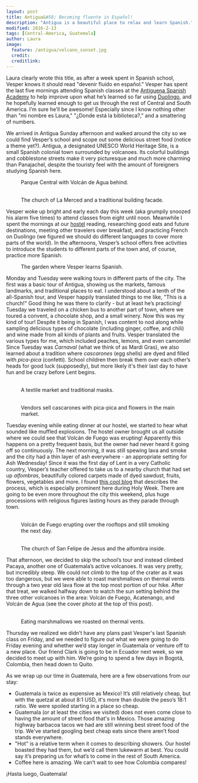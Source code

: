 ```yaml
---
layout: post
title: Antigua&#58; Becoming fluente in Español!
description: "Antigua is a beautiful place to relax and learn Spanish."
modified: 2016-2-13
tags: [Central-America, Guatemala]
author: Laura
image:
  feature: /antigua/volcano_sunset.jpg
  credit:
  creditlink:
---
```


Laura clearly wrote this title, as after a week spent in Spanish school, Vesper knows it should read "devenir fluido en español." Vesper has spent the last five mornings attending Spanish classes at the [Antiguena Spanish Academy](http://www.spanishacademyantiguena.com/) to help improve upon what he’s learned so far using [Duolingo](http://www.duolingo.com/), and he hopefully learned enough to get us through the rest of Central and South America. I’m sure he’ll be awesome! Especially since I know nothing other than "mi nombre es Laura," "¿Donde está la biblioteca?," and a smattering of numbers. 

We arrived in Antigua Sunday afternoon and walked around the city so we could find Vesper’s school and scope out some delicious street food (notice a theme yet?). Antigua, a designated UNESCO World Heritage Site, is a small Spanish colonial town surrounded by volcanoes. Its colorful buildings and cobblestone streets make it very picturesque and much more charming than Panajachel, despite the touristy feel with the amount of foreigners studying Spanish here.
<figure>
    <a href="/images/antigua/parque_central_and_volcan_de_agua.jpg"><img src="/images/antigua/parque_central_and_volcan_de_agua.jpg" alt=""></a>
    <figcaption>Parque Central with Volcán de Agua behind.</figcaption>
</figure>
<figure class="half">
    <a href="/images/antigua/la_merced.jpg"><img src="/images/antigua/la_merced.jpg" alt=""></a>
    <a href="/images/antigua/traditional_building_facade.jpg"><img src="/images/antigua/traditional_building_facade.jpg" alt=""></a>
    <figcaption>The church of La Merced and a traditional building facade.</figcaption>
</figure>

Vesper woke up bright and early each day this week (aka grumpily snoozed his alarm five times) to attend classes from eight until noon. Meanwhile I spent the mornings at our [hostel](http://www.hostelworld.com/hosteldetails.php/A-Place-To-Stay-Antigua/Antigua/71802) reading, researching good eats and future destinations, meeting other travelers over breakfast, and practicing French on Duolingo (we figured we should do different languages to cover more parts of the world). In the afternoons, Vesper’s school offers free activities to introduce the students to different parts of the town and, of course, practice more Spanish. 
<figure>
    <a href="/images/antigua/garden_of_spanish_school.jpg"><img src="/images/antigua/garden_of_spanish_school.jpg" alt=""></a>
    <figcaption>The garden where Vesper learns Spanish.</figcaption>
</figure>

Monday and Tuesday were walking tours in different parts of the city. The first was a basic tour of Antigua, showing us the markets, famous landmarks, and traditional places to eat. I understood about a tenth of the all-Spanish tour, and Vesper happily translated things to me like, "This is a church!" Good thing he was there to clarify - but at least he’s practicing! Tuesday we traveled on a chicken bus to another part of town, where we toured a convent, a chocolate shop, and a small winery. Now this was my kind of tour! Despite it being in Spanish, I was content to nod along while sampling delicious types of chocolate (including ginger, coffee, and chili) and wine made from all kinds of plants and fruits. Vesper translated the various types for me, which included peaches, lemons, and even camomile! Since Tuesday was *Carnaval* (what we think of as Mardi Gras), we also learned about a tradition where *cascarones* (egg shells) are dyed and filled with *pica-pica* (confetti). School children then break them over each other’s heads for good luck (supposedly), but more likely it's their last day to have fun and be crazy before Lent begins.
<figure class="half">
    <a href="/images/antigua/textile_market.jpg"><img src="/images/antigua/textile_market.jpg" alt=""></a>
    <a href="/images/antigua/traditional_masks.jpg"><img src="/images/antigua/traditional_masks.jpg" alt=""></a>
    <figcaption>A textile market and traditional masks.</figcaption>
</figure>
<figure class="half">
    <a href="/images/antigua/cascarones_and_pica-pica.jpg"><img src="/images/antigua/cascarones_and_pica-pica.jpg" alt=""></a>
    <a href="/images/antigua/flower_market.jpg"><img src="/images/antigua/flower_market.jpg" alt=""></a>
    <figcaption>Vendors sell cascarones with pica-pica and flowers in the main market.</figcaption>
</figure>

Tuesday evening while eating dinner at our hostel, we started to hear what sounded like muffled explosions. The hostel owner brought us all outside where we could see that Volcán de Fuego was erupting! Apparently this happens on a pretty frequent basis, but the owner had never heard it going off so continuously. The next morning, it was still spewing lava and smoke and the city had a thin layer of ash everywhere - an appropriate setting for Ash Wednesday! Since it was the first day of Lent in a very Catholic country, Vesper’s teacher offered to take us to a nearby church that had set up *alfombras*, beautifully colored carpets made of dyed sawdust, fruits, flowers, vegetables and more. I found [this cool blog](http://johnnyvagabond.com/photos-antiguas-alfombras/) that describes the process, which is especially prominent here during Holy Week. There are going to be even more throughout the city this weekend, plus huge processions with religious figures lasting hours as they parade through town.
<figure class="half">
    <a href="/images/antigua/volcan_de_fuego_erupting.jpg"><img src="/images/antigua/volcan_de_fuego_erupting.jpg" alt=""></a>
    <a href="/images/antigua/volcan_de_fuego_still_smoking.jpg"><img src="/images/antigua/volcan_de_fuego_still_smoking.jpg" alt=""></a>
    <figcaption>Volcán de Fuego erupting over the rooftops and still smoking the next day.</figcaption>
</figure>
<figure class="half">
    <a href="/images/antigua/exterior_of_iglesia_san_felipe_de_jesus.jpg"><img src="/images/antigua/exterior_of_iglesia_san_felipe_de_jesus.jpg" alt=""></a>
    <a href="/images/antigua/alfombra_inside_iglesia_san_felipe_de_jesus.jpg"><img src="/images/antigua/alfombra_inside_iglesia_san_felipe_de_jesus.jpg" alt=""></a>
    <figcaption>The church of San Felipe de Jesus and the alfombra inside.</figcaption>
</figure>

That afternoon, we decided to skip the school’s tour and instead climbed Pacaya, another one of Guatemala’s active volcanoes. It was very pretty, but incredibly steep. We could not climb to the top of the crater as it was too dangerous, but we were able to roast marshmallows on thermal vents through a two year old lava flow at the top most portion of our hike. After that treat, we walked halfway down to watch the sun setting behind the three other volcanoes in the area: Volcán de Fuego, Acatenango, and Volcán de Agua (see the cover photo at the top of this post).
<figure class="half">
    <a href="/images/antigua/about_to_roast_marshmallows.jpg"><img src="/images/antigua/about_to_roast_marshmallows.jpg" alt=""></a>
    <a href="/images/antigua/marshmellow_animation.gif"><img src="/images/antigua/marshmellow_animation.gif" alt=""></a>
    <figcaption>Eating marshmallows we roasted on thermal vents.</figcaption>
</figure>

Thursday we realized we didn’t have any plans past Vesper's last Spanish class on Friday, and we needed to figure out what we were  going to do Friday evening and whether we’d stay longer in Guatemala or venture off to a new place. Our friend Clark is going to be in Ecuador next week, so we decided to meet up with him. We’re going to spend a few days in Bogotá, Colombia, then head down to Quito.

As we wrap up our time in Guatemala, here are a few observations from our stay:

- Guatemala is twice as expensive as Mexico! It’s still relatively cheap, but with the quetzal at about 8:1 USD, it's more than double the peso’s 18:1 ratio. We were spoiled starting in a place so cheap.
- Guatemala (or at least the cities we visited) does not even come close to having the amount of street food that's in Mexico. Those amazing highway barbacoa tacos we had are still winning best street food of the trip. We've started googling best cheap eats since there aren’t food stands everywhere. 
- "Hot" is a relative term when it comes to describing showers. Our hostel boasted they had them, but we’d call them lukewarm at best. You could say it’s preparing us for what’s to come in the rest of South America.
- Coffee here is amazing. We can’t wait to see how Colombia compares!

¡Hasta luego, Guatemala!
